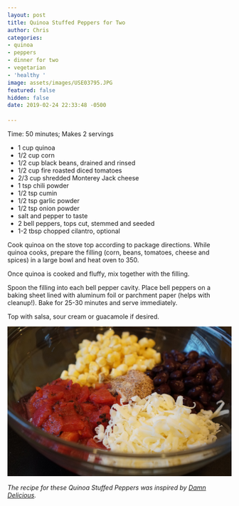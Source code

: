 ```yaml
---
layout: post
title: Quinoa Stuffed Peppers for Two
author: Chris
categories:
- quinoa
- peppers
- dinner for two
- vegetarian
- 'healthy '
image: assets/images/USE03795.JPG
featured: false
hidden: false
date: 2019-02-24 22:33:48 -0500

---
```

Time: 50 minutes; Makes 2 servings

* 1 cup quinoa
* 1/2 cup corn
* 1/2 cup black beans, drained and rinsed
* 1/2 cup fire roasted diced tomatoes
* 2/3 cup shredded Monterey Jack cheese
* 1 tsp chili powder
* 1/2 tsp cumin
* 1/2 tsp garlic powder
* 1/2 tsp onion powder
* salt and pepper to taste
* 2 bell peppers, tops cut, stemmed and seeded
* 1-2 tbsp chopped cilantro, optional

Cook quinoa on the stove top according to package directions. While quinoa cooks, prepare the filling (corn, beans, tomatoes, cheese and spices) in a large bowl and heat oven to 350.

Once quinoa is cooked and fluffy, mix together with the filling.

Spoon the filling into each bell pepper cavity. Place bell peppers on a baking sheet lined with aluminum foil or parchment paper (helps with cleanup!).  Bake for 25-30 minutes and serve immediately.

Top with salsa, sour cream or guacamole if desired.

![Ingredients](../assets/images/USE03790.JPG)

_The recipe for these Quinoa Stuffed Peppers was inspired by_ [_Damn Delicious_](https://damndelicious.net/2013/06/03/quinoa-stuffed-bell-peppers/)_._
